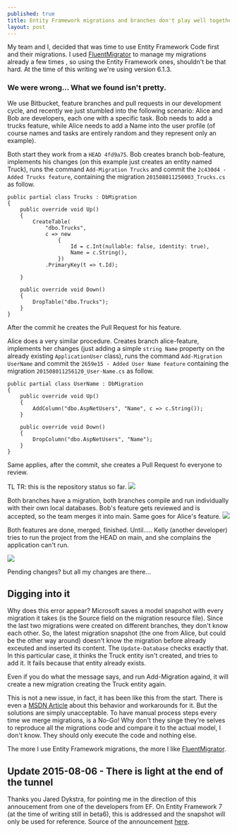 ```yaml
---
published: true
title: Entity Framework migrations and branches don't play well together
layout: post
---
```





My team and I, decided that was time to use Entity Framework Code first and their migrations. I used [FluentMigrator](https://github.com/schambers/fluentmigrator) to manage my migrations already a few times , so using the Entity Framework ones, shouldn't be that hard. At the time of this writing we're using version 6.1.3.

### We were wrong... What we found isn't pretty.

We use Bitbucket, feature branches and pull requests in our development cycle, and recently we just stumbled into the following scenario:
Alice and Bob are developers, each one with a specific task. Bob needs to add a trucks feature, while Alice needs to add a Name into the user profile (of course names and tasks are entirely random and they represent only an example).

Both start they work from a `HEAD 4fd9a75`. Bob creates branch bob-feature, implements his changes (on this example just creates an entity named Truck), runs the command `Add-Migration Trucks` and commit the `2c430d4 - Added Trucks feature`, containing the migration `201508011250003_Trucks.cs` as follow. 

    public partial class Trucks : DbMigration
    {
        public override void Up()
        {
            CreateTable(
                "dbo.Trucks",
                c => new
                    {
                        Id = c.Int(nullable: false, identity: true),
                        Name = c.String(),
                    })
                .PrimaryKey(t => t.Id);
            
        }
        
        public override void Down()
        {
            DropTable("dbo.Trucks");
        }
    }

After the commit he creates the Pull Request for his feature.

Alice does a very similar procedure. Creates branch alice-feature, implements her changes (just adding a simple `string Name` property on the already existing `ApplicationUser` class), runs the command `Add-Migration UserName` and commit the `2659e15 - Added User Name feature` containing the migration `201508011256120_User-Name.cs` as follow.

    public partial class UserName : DbMigration
    {
        public override void Up()
        {
            AddColumn("dbo.AspNetUsers", "Name", c => c.String());
        }
        
        public override void Down()
        {
            DropColumn("dbo.AspNetUsers", "Name");
        }
    }

Same applies, after the commit, she creates a Pull Request fo everyone to review.

TL TR: this is the repository status so far.
![](http://www.kspace.pt/images/blog/ef_migrations1_zpssqtp3w77.png)


Both branches have a migration, both branches compile and run individually with their own local databases.
Bob's feature gets reviewed and is accepted, so the team merges it into main. Same goes for Alice's feature. 
![](http://i1299.photobucket.com/albums/ag77/kappyzor/Blog/ef_migrations2_zpsnzgp9rym.png)

Both features are done, merged, finished. Until.....
Kelly (another developer) tries to run the project from the HEAD on main, and she complains the application can't run. 

![](http://www.kspace.pt/images/blog/EFmigrations3_zpsvodj4dwp.png)

Pending changes? but all my changes are there...

## Digging into it

Why does this error appear? Microsoft saves a model snapshot with every migration it takes (is the Source field on the migration resource file). Since the last two migrations were created on different branches, they don't know each other. So, the latest migration snapshot (the one from Alice, but could be the other way around) doesn't know the migration before already exceuted and inserted its content.
The `Update-Database` checks exactly that. In this particular case, it thinks the Truck entity isn't created, and tries to add it. It fails because that entity already exists.

Even if you do what the message says, and run Add-Migration againd, it will create a new migration creating the Truck entity again.

This is not a new issue, in fact, it has been like this from the start. There is even a [MSDN Article](https://msdn.microsoft.com/en-us/data/dn481501.aspx) about this behavior and workarounds for it. But the solutions are simply unacceptable. To have manual process steps every time we merge migrations, is a No-Go! 
Why don't they singe they're selves to reproduce all the migrations code and compare it to the actual model, I don't know. They should only execute the code and nothing else.

The more I use Entity Framework migrations, the more I like [FluentMigrator](https://github.com/schambers/fluentmigrator).

## Update 2015-08-06 - There is light at the end of the tunnel

Thanks you Jared Dykstra, for pointing me in the direction of this annoucement from one of the developers from EF. On Entity Framework 7 (at the time of writing still in beta6), this is addressed and the snapshot will only be used for reference. Source of the announcement [here](http://www.bricelam.net/2014/12/16/ef7-migrations-designtime.html).

